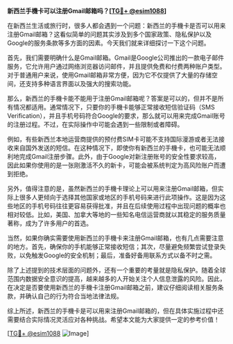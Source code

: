 **新西兰手機卡可以注册Gmail邮箱吗？[[TG💪+ @esim1088](https://t.me/s/esim1088)]**

在新西兰生活或旅行时，很多人都会遇到一个问题：新西兰的手機卡是否可以用来注册Gmail邮箱？这看似简单的问题其实涉及到多个国家政策、隐私保护以及Google的服务条款等多方面的因素。今天我们就来详细探讨一下这个问题。

首先，我们需要明确什么是Gmail邮箱。Gmail是Google公司推出的一款电子邮件服务，它允许用户通过网络浏览器访问邮件，并且提供免费和付费两种账户类型。对于普通用户来说，使用Gmail邮箱非常方便，因为它不仅提供了大量的存储空间，还支持多种语言界面以及强大的搜索功能。

那么，新西兰的手機卡能不能用于注册Gmail邮箱呢？答案是可以的，但并不是所有情况都适用。通常情况下，只要你的手機卡能够正常接收短信验证码（SMS Verification），并且手机号码符合Google的要求，那么就可以用来完成Gmail账号的注册过程。不过，在实际操作中可能会遇到一些限制或者障碍。

例如，有些新西兰本地运营商提供的预付费SIM卡可能不支持国际漫游或者无法接收来自国外发送的短信。在这种情况下，即使你有新西兰的手機卡，也可能无法顺利地完成Gmail注册步骤。此外，由于Google对新注册账号的安全性要求较高，因此如果你使用的是一张刚激活不久的新卡，可能会被系统判定为高风险账户而遭到拒绝。

另外，值得注意的是，虽然新西兰的手機卡理论上可以用来注册Gmail邮箱，但实际上很多人更倾向于选择其他国家或地区的手机号码来进行此项操作。这是因为这些地区的手机号码往往更容易获得批准，并且在后续使用过程中出现问题的概率也相对较低。比如，美国、加拿大等地的一些知名电信运营商就以其稳定的服务质量著称，成为了许多用户的首选。

当然，如果你确实需要使用新西兰的手機卡来注册Gmail邮箱，也有几点需要注意的地方。首先，确保你的手机能够正常接收短信；其次，尽量避免频繁尝试登录失败，以免触发Google的安全机制；最后，准备好备用联系方式以备不时之需。

除了上述提到的技术层面的问题外，还有一个重要的考量就是隐私保护。随着全球范围内数据安全意识的提高，越来越多的人开始关注个人信息泄露的风险。因此，在决定是否要使用新西兰的手機卡注册Gmail邮箱之前，建议仔细阅读相关服务条款，并确认自己的行为符合当地法律法规。

综上所述，新西兰的手機卡是可以用来注册Gmail邮箱的，但在具体实施过程中还需要结合实际情况灵活应对各种挑战。希望本文能为大家提供一定的参考价值！

[[TG💪+ @esim1088](https://t.me/s/esim1088) ![Image](https://i.postimg.cc/4NQfJmqS/Snipaste-2025-05-13-00-14-12.png)]